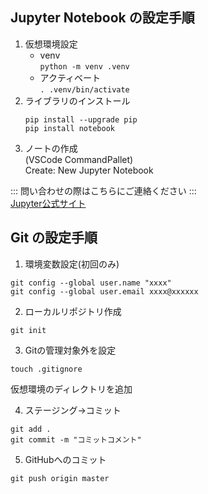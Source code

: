 ## Jupyter Notebook の設定手順
1. 仮想環境設定
    - venv  
    `python -m venv .venv`
    - アクティベート  
    `. .venv/bin/activate`
2. ライブラリのインストール
    ```
    pip install --upgrade pip
    pip install notebook
    ```
3. ノートの作成  
    (VSCode CommandPallet)  
    Create: New Jupyter Notebook 

:::
問い合わせの際はこちらにご連絡ください
:::  
[Jupyter公式サイト](https://jupyter.org/)

## Git の設定手順
1. 環境変数設定(初回のみ)
```
git config --global user.name "xxxx"
git config --global user.email xxxx@xxxxxx
```
2. ローカルリポジトリ作成
```
git init
```
3. Gitの管理対象外を設定
``` 
touch .gitignore
```
仮想環境のディレクトリを追加

4. ステージング→コミット
```
git add .
git commit -m "コミットコメント"
```

5. GitHubへのコミット
```
git push origin master
```

